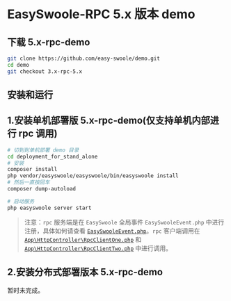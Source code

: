 # EasySwoole-RPC 5.x 版本 demo

## 下载 5.x-rpc-demo

```bash
git clone https://github.com/easy-swoole/demo.git
cd demo
git checkout 3.x-rpc-5.x
```

## 安装和运行

## 1.安装单机部署版 5.x-rpc-demo(仅支持单机内部进行 rpc 调用)

```bash
# 切到到单机部署 demo 目录
cd deployment_for_stand_alone
# 安装
composer install
php vendor/easyswoole/easyswoole/bin/easyswoole install
# 然后一直按回车
composer dump-autoload

# 启动服务
php easyswoole server start
```

> 注意：`rpc` 服务端是在 `EasySwoole` 全局事件 `EasySwooleEvent.php` 中进行注册，具体如何请查看 [`EasySwooleEvent.php`](https://gitee.com/1592328848/easyswoole_demo/blob/5.x-rpc/deployment_for_stand_alone/EasySwooleEvent.php)。`rpc` 客户端调用在 [`App\HttpController\RpcClientOne.php`](https://gitee.com/1592328848/easyswoole_demo/blob/5.x-rpc/deployment_for_stand_alone/App/HttpController/RpcClientOne.php)  和 [`App\HttpController\RpcClientTwo.php`](https://gitee.com/1592328848/easyswoole_demo/blob/5.x-rpc/deployment_for_stand_alone/App/HttpController/RpcClientTwo.php) 中进行调用。

## 2.安装分布式部署版本 5.x-rpc-demo

暂时未完成。
